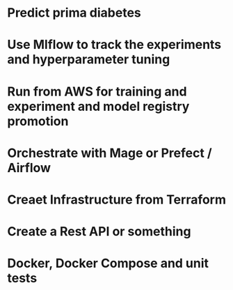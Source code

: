 # Predict prima diabetes 

# Use Mlflow to track the experiments and hyperparameter tuning

# Run from AWS for training and experiment and model registry promotion

# Orchestrate with Mage or Prefect / Airflow

# Creaet Infrastructure from Terraform

# Create a Rest API or something

# Docker, Docker Compose and unit tests
